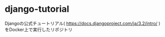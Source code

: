 # django-tutorial
Djangoの公式チュートリアル( https://docs.djangoproject.com/ja/3.2/intro/ )をDocker上で実行したリポジトリ
